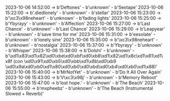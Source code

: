 2023-10-06 14:52:00 -> b'Deftones' - b'unknown' - b'Sextape'
2023-10-06 15:22:00 -> b'.diedlonely' - b'unknown' - b'stellar'
2023-10-06 15:23:00 -> b'\xc3\x98neheart' - b'unknown' - b'fading lights'
2023-10-06 15:25:00 -> b'Ybyrayy' - b'unknown' - b'Affection'
2023-10-06 15:27:00 -> b'Last Chance' - b'unknown' - b'Last Chance'
2023-10-06 15:29:00 -> b'Leapyear' - b'unknown' - b'save time for me'
2023-10-06 15:31:00 -> b'eesolate' - b'unknown' - b'lonely sine'
2023-10-06 15:35:00 -> b'\xc3\x98neheart' - b'unknown' - b'nostalgia'
2023-10-06 15:37:00 -> b'Ybyrayy' - b'unknown' - b'Whisper'
2023-10-06 15:38:00 -> b'Dolshi' - b'unknown' - b'\xd1\x83\xd1\x82\xd0\xbe\xd0\xbf\xd0\xb8\xd1\x82\xd1\x8c\xd1\x81\xd1\x8f (con \xd0\x91\xd0\xb5\xd0\xbb\xd1\x8b\xd0\xb9 \xd0\x9a\xd0\xb0\xd1\x80\xd0\xb0\xd0\xbd\xd0\xb4\xd0\xb0\xd1\x88)'
2023-10-06 15:40:00 -> b'MrNotYet' - b'unknown' - b'Do It All Over Again'
2023-10-06 15:43:00 -> b'V\xc3\x98j' - b'unknown' - b'Memory Reboot'
2023-10-06 15:47:00 -> b'lost hope.' - b'unknown' - b'The Beach'
2023-10-06 15:55:00 -> b'mxpheebz' - b'unknown' - b'The Beach (Instrumental Slowed + Reverb)'
